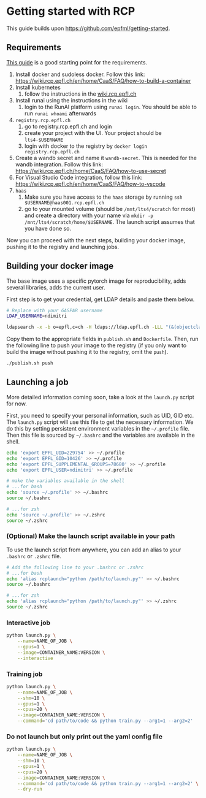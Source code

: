# Getting started with RCP

This guide builds upon https://github.com/epfml/getting-started.

## Requirements

[This guide](https://wiki.rcp.epfl.ch/home/CaaS/Quick_Start) is a good starting point for the requirements.

1. Install docker and sudoless docker. Follow this link: https://wiki.rcp.epfl.ch/en/home/CaaS/FAQ/how-to-build-a-container
2. Install kubernetes
   1. follow the instructions in the [wiki.rcp.epfl.ch](https://wiki.rcp.epfl.ch)
3. Install runai using the instructions in the wiki
   1. login to the RunAI platform using `runai login`. You should be able to run `runai whoami` afterwards
4. `registry.rcp.epfl.ch`
   1. go to registry.rcp.epfl.ch and login
   2. create your project with the UI. Your project should be `lts4-$USERNAME` 
   3. login with docker to the registry by `docker login registry.rcp.epfl.ch`
5. Create a wandb secret and name it `wandb-secret`. This is needed for the wandb integration. Follow this link: https://wiki.rcp.epfl.ch/home/CaaS/FAQ/how-to-use-secret
6. For Visual Studio Code integration, follow this link: https://wiki.rcp.epfl.ch/en/home/CaaS/FAQ/how-to-vscode
7. `haas` 
   1. Make sure you have access to the `haas` storage by running `ssh $USERNAME@haas001.rcp.epfl.ch`
   2. go to your mounted volume (should be `/mnt/lts4/scratch` for most) and create a directory with your name via `mkdir -p /mnt/lts4/scratch/home/$USERNAME`. The launch script assumes that you have done so. 

Now you can proceed with the next steps, building your docker image, pushing it to the registry and launching jobs.

## Building your docker image

The base image uses a specific pytorch image for reproducibility, adds several libraries, adds the current user.

First step is to get your credential, get LDAP details and paste them below.
```bash
# Replace with your GASPAR username
LDAP_USERNAME=ndimitri

ldapsearch -x -b o=epfl,c=ch -H ldaps://ldap.epfl.ch -LLL "(&(objectclass=person)(uid=$LDAP_USERNAME))" uid uidNumber gidNumber
```

Copy them to the appropriate fields in `publish.sh` and `Dockerfile`. Then, run the following line to push your image to the registry (if you only want to build the image without pushing it to the registry, omit the `push`).

```bash
./publish.sh push
```


## Launching a job

More detailed information coming soon, take a look at the `launch.py` script for now.

First, you need to specify your personal information, such as UID, GID etc. The `launch.py` script will use this file to get the necessary information. We do this by setting persistent environment variables in the `~/.profile` file. Then this file is sourced by `~/.bashrc` and the variables are available in the shell.  

```bash
echo 'export EPFL_UID=229754' >> ~/.profile 
echo 'export EPFL_GID=10426' >> ~/.profile 
echo 'export EPFL_SUPPLEMENTAL_GROUPS=78680' >> ~/.profile 
echo 'export EPFL_USER=ndimitri' >> ~/.profile 

# make the variables available in the shell
# ...for bash
echo 'source ~/.profile' >> ~/.bashrc
source ~/.bashrc

# ...for zsh
echo 'source ~/.profile' >> ~/.zshrc
source ~/.zshrc
```

### (Optional) Make the launch script available in your path
To use the launch script from anywhere, you can add an alias to your `.bashrc` or `.zshrc` file.
```bash
# Add the following line to your .bashrc or .zshrc
# ...for bash
echo 'alias rcplaunch="python /path/to/launch.py"' >> ~/.bashrc
source ~/.bashrc

# ...for zsh
echo 'alias rcplaunch="python /path/to/launch.py"' >> ~/.zshrc
source ~/.zshrc
```


### Interactive job
```bash
python launch.py \
    --name=NAME_OF_JOB \
    --gpus=1 \
    --image=CONTAINER_NAME:VERSION \
    --interactive 
```

### Training job
```bash
python launch.py \
    --name=NAME_OF_JOB \
    --shm=10 \
    --gpus=1 \
    --cpus=20 \
    --image=CONTAINER_NAME:VERSION \
    --command='cd path/to/code && python train.py --arg1=1 --arg2=2'
```

### Do not launch but only print out the yaml config file
```bash
python launch.py \
    --name=NAME_OF_JOB \
    --shm=10 \
    --gpus=1 \
    --cpus=20 \
    --image=CONTAINER_NAME:VERSION \
    --command='cd path/to/code && python train.py --arg1=1 --arg2=2' \
    --dry-run
```